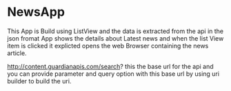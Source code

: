 # NewsApp
This App is Build using ListView and the data is extracted from the api in the json fromat
App shows the details about Latest news and when the list View item is clicked it explicted opens the 
web Browser containing the news article.

http://content.guardianapis.com/search? this the base url for the api and you can provide parameter and query option with this base url by using uri builder to build the uri.
